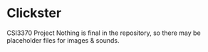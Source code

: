 # Clickster
CSI3370 Project
Nothing is final in the repository, so there may be placeholder files for images & sounds.
